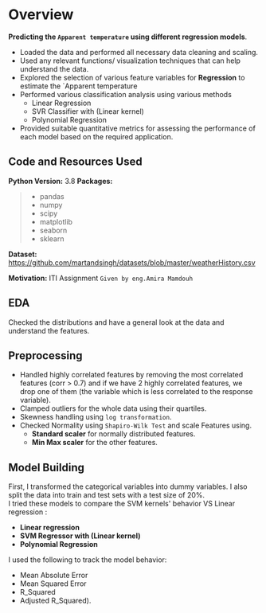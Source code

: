 
# Overview 
**Predicting the `Apparent temperature` using different regression models**.

- Loaded the data and performed all necessary data cleaning and scaling.  
- Used any relevant functions/ visualization techniques that can help understand the data.
- Explored the selection of various feature variables for **Regression** to estimate the `Apparent temperature
- Performed various classification analysis using various methods 
	-   Linear Regression
	-   SVR Classifier with (Linear kernel) 
	-   Polynomial Regression
- Provided suitable quantitative metrics for assessing the performance of each model based on the required application.


## Code and Resources Used 

**Python Version:** 3.8
**Packages:**  
  > -  pandas
  > - numpy
  > - scipy
  > -  matplotlib
  > -  seaborn 
  > - sklearn
    
 **Dataset:** https://github.com/martandsingh/datasets/blob/master/weatherHistory.csv
 
**Motivation:** ITI Assignment `Given by eng.Amira Mamdouh`

## EDA 
Checked the distributions and have a general look at the data and understand the features.


## Preprocessing 
- Handled highly correlated features by removing the most correlated features (corr > 0.7) and if we have 2 highly correlated features, we drop one of them (the variable which is less correlated to the response variable).
- Clamped outliers for the whole data using their quartiles.	
- Skewness handling using `log transformation`.
- Checked Normality using `Shapiro-Wilk Test` and scale Features using.
  - **Standard scaler** for normally distributed features.
  - **Min Max scaler** for the other features.



## Model Building 

First, I transformed the categorical variables into dummy variables. I also split the data into train and test sets with a test size of 20%.   
I tried these models to compare the SVM kernels' behavior VS Linear regression :
*	**Linear regression** 
*	**SVM Regressor with (Linear kernel)** 
*	**Polynomial Regression** 

I used the following to track the model behavior: 
- Mean Absolute Error
- Mean Squared Error 
- R_Squared 
- Adjusted R_Squared).


